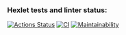 ### Hexlet tests and linter status:
[![Actions Status](https://github.com/Bytlot/frontend-project-lvl1/workflows/hexlet-check/badge.svg)](https://github.com/Bytlot/frontend-project-lvl1/actions)
[![CI](https://github.com/Bytlot/frontend-project-lvl1/workflows/main.yml/badge.svg)](https://github.com/Bytlot/frontend-project-lvl1/actions)
[![Maintainability](https://api.codeclimate.com/v1/badges/a99a88d28ad37a79dbf6/maintainability)](https://codeclimate.com/github/codeclimate/codeclimate/maintainability)